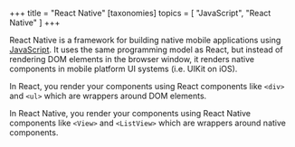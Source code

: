 +++
title = "React Native"
[taxonomies]
topics = [ "JavaScript", "React Native" ]
+++


React Native is a framework for building native mobile applications using [JavaScript](@/programming/javascript.md). It uses the same programming model as React, but instead of rendering DOM elements in the browser window, it renders native components in mobile platform UI systems (i.e. UIKit on iOS).

In React, you render your components using React components like `<div>` and `<ul>` which are wrappers around DOM elements.

In React Native, you render your components using React Native components like `<View>` and `<ListView>` which are wrappers around native components.

